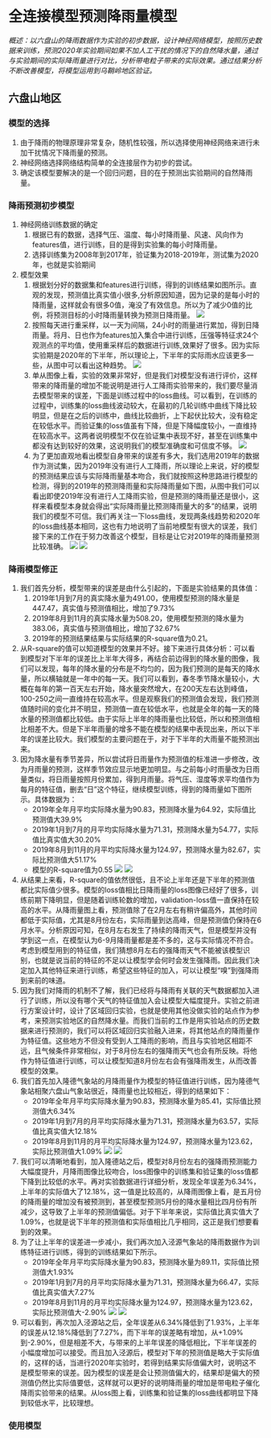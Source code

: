 # 全连接模型预测降雨量模型
*概述：以六盘山的降雨数据作为实验的初步数据，设计神经网络模型，按照历史数据来训练，预测2020年实验期间如果不加人工干扰的情况下的自然降水量，通过与实验期间的实际降雨量进行对比，分析带电粒子带来的实际效果。通过结果分析不断改善模型，将模型运用到乌鞘岭地区验证。*
## 六盘山地区
### 模型的选择
1. 由于降雨的物理原理非常复杂，随机性较强，所以选择使用神经网络来进行未加干扰情况下降雨量的预测。
2. 神经网络选择网络结构简单的全连接层作为初步的尝试。
3. 确定该模型要解决的是一个回归问题，目的在于预测出实验期间的自然降雨量。
### 降雨预测初步模型
1. 神经网络训练数据的确定
   1. 根据已有的数据，选择气压、温度、每小时降雨量、风速、风向作为features值，进行训练，目的是得到实验集的每小时降雨量。
   2. 选择训练集为2008年到2017年，验证集为2018-2019年，测试集为2020年，也就是实验期间
2. 模型效果
   1. 根据划分好的数据集和features进行训练，得到的训练结果如图所示。直观的发现，预测值比真实值小很多,分析原因知道，因为记录的是每小时的降雨量，这样就会有很多0值，淹没了有效信息。所以为了减少0值的比例，将预测目标的小时降雨量转换为预测日降雨量。
    ![](2021-01-22-17-19-38.png) 
   2. 按照每天进行重采样，以一天为间隔，24小时的雨量进行累加，得到日降雨量。将月、日也作为features加入集合中进行训练，压强等特征求24个观测点的平均值，使用重采样后的数据进行训练,效果好了很多。因为实际实验期是2020年的下半年，所以理论上，下半年的实际雨水应该更多一些，从图中可以看出这种趋势。
    ![](2021-01-23-14-41-41.png)
   3. 单从图像上看，实验的效果非常好，但是我们对模型没有进行评价，这样带来的降雨量的增加不能说明是进行人工降雨实验带来的，我们要尽量消去模型带来的误差，下面是训练过程中的loss曲线。可以看到，在训练的过程中，训练集的loss曲线波动较大，在最初的几轮训练中曲线下降比较明显，但是在之后的训练中，曲线比较曲折，上下起伏比较大，没有稳定在较低水平。而验证集的loss值虽有下降，但是下降幅度较小，一直维持在较高水平。这两者说明模型不仅在验证集中表现不好，甚至在训练集中都没有达到较好的效果，这说明我们的模型准确度和可信度不够。
    ![](2021-01-23-14-48-33.png)
   4. 为了更加直观地看出模型自身带来的误差有多大，我们选用2019年的数据作为测试集，因为2019年没有进行人工降雨，所以理论上来说，好的模型的预测结果应该与实际降雨量基本吻合，我们就按照这种思路进行模型的检测，得到的2019年的预测降雨量和实际降雨量如下图，从图中我们可以看出即使2019年没有进行人工降雨实验，但是预测的降雨量还是很小，这样来看模型本身就会得出“实际降雨量比预测降雨量大的多”的结果，说明我们的模型不可信。我们再关注一下loss曲线，发现两条线趋势和2020年的loss曲线基本相同，这也有力地说明了当前地模型有很大的误差，我们接下来的工作在于努力改善这个模型，目标是让它对2019年的降雨量预测比较准确。
   ![](2021-01-23-15-06-01.png) 
   ![](2021-01-23-15-08-38.png)
### 降雨模型修正
1. 我们首先分析，模型带来的误差是由什么引起的，下面是实验结果的具体值：
   1. 2019年1月到7月的真实降水量为491.00，使用模型预测的降水量是447.47，真实值与预测值相比，增加了9.73%
   2. 2019年8月到11月的真实降水量为508.20，使用模型预测的降水量为383.06，真实值与预测值相比，增加了32.67%
   3. 2019年的预测结果结果与实际结果的R-square值为0.21。
2. 从R-square的值可以知道模型的效果并不好。接下来进行具体分析：可以看到模型对下半年的误差比上半年大得多，再结合前边得到的降水量的图像，我们可以发现，每年的降水量的分布是不均匀的，因为我们预测的是每天的降水量，所以横轴就是一年中的每一天。我们可以看到，春冬季节降水量较小，大概在每年的第一百天左右开始，降水量突然增大，在200天左右达到峰值，100-250之间一直维持在较高水平。但是观察我们的预测值会发现，我们预测值随时间的变化并不明显，预测值一直在较低水平，也就是全年的每一天的降水量的预测值都比较低。由于实际上半年的降雨量也比较低，所以和预测值相比相差不大。但是下半年雨量的增多不能在模型的结果中表现出来，所以下半年的误差比较大。我们模型的主要问题在于，对于下半年的大雨量不能预测出来。
3. 因为降水量有季节差异，所以尝试将日雨量作为预测值的标准进一步修改，改为月雨量的预测，这样季节效应显示地更加明显。与之前每小时雨量改为日雨量类似，将日雨量按照月份累加，得到月雨量。将气压、湿度等求平均值作为每月的特征值，删去“日”这个特征，继续模型训练，得到的降雨量如下图所示。具体数据为：
   * 2019年全年月平均实际降水量为90.83，预测降水量为64.92，实际值比预测值大39.9%
   * 2019年1月到7月的月平均实际降水量为71.31，预测降水量为54.77，实际值比真实值大30.20%
   * 2019年8月到11月的月平均实际降水量为124.97，预测降水量为82.67，实际比预测值大51.17%
   * 模型的R-square值为0.55
   ![](2021-01-23-15-57-56.png) 
   ![](2021-01-23-16-31-48.png)
4. 从结果上来看，R-square的值依然很低，且不论上半年还是下半年的预测值都比实际值少很多。模型的loss值相比日降雨量的loss图像已经好了很多，训练前期下降明显，但是随着训练轮数的增加，validation-loss值一直保持在较高的水平。从降雨量图上看，预测值除了在2月左右有稍许偏高外，其他时间都低于实际值，尤其是8月份左右，实际雨量到达高峰，但是预测值仍保持在6月水平。分析原因可知，在8月左右发生了持续的降雨天气，但是模型并没有学到这一点，在模型认为6-9月降雨量都是差不多的，这与实际情况不符合。考虑到模型用到的特征值，我们猜想8月左右的强降雨天气不能被该模型识别，也就是说当前的特征的不足以让模型学会何时会发生强降雨。因此我们决定加入其他特征来进行训练，希望这些特征的加入，可以让模型“嗅”到强降雨到来前的味道。
5. 因为我们对降雨的机制不了解，我们已经将与降雨有关联的天气数据都加入进行了训练，所以没有哪个天气的特征值加入会让模型大幅度提升。实验之前进行方案设计时，设计了区域回归实验，也就是使用其他没做实验的站点作为参考，来预测实验地区的自然降水量。而我们当前的工作是用实验站点的历史数据来进行预测的，我们可以将区域回归实验融入进来，将其他站点的降雨量作为特征值。这些地方不但没有受到人工降雨的影响，而且与实验地区相距不远，且气候条件非常相似，对于8月份左右的强降雨天气也会有所反映。将他作为特征值进行训练，可以让模型知道8月份左右会有强降雨发生，从而改善模型的效果。
6. 我们首先加入隆德气象站的月降雨量作为模型的特征值进行训练，因为隆德气象站相聚六盘山气象站很近，降雨量也比较相近，得到的结果如下：
   * 2019年全年月平均实际降水量为90.83，预测降水量为85.41，实际值比预测值大6.34%
   * 2019年1月到7月的月平均实际降水量为71.31，预测降水量为63.57，实际值比真实值大12.18%
   * 2019年8月到11月的月平均实际降水量为124.97，预测降水量为123.62，实际比预测值大1.09%
   ![](2021-01-23-16-29-15.png) 
   ![](2021-01-23-16-31-11.png)
7. 我们可以清晰地看到，加入隆德站之后，模型对8月份左右的强降雨预测能力大幅度提升，月降雨图像比较吻合，loss图像中的训练集和验证集的loss值都下降到比较低的水平。再对实验数据进行详细分析，发现全年误差为6.34%，上半年的实际值大了12.18%，这一值是比较高的，从降雨图像上看，是五月份的降雨量的增加没有被预测到，甚至模型预测5月份的降水量相比四月份有所减少，这导致了上半年的预测值偏低。对于下半年来说，实际值比真实值大了1.09%，也就是说下半年的预测值和实际值相比几乎相同，这正是我们想要看到的效果。
8. 为了让上半年的误差进一步减小，我们再次加入泾源气象站的降雨数据作为训练特征进行训练，得到的训练结果如下所示。
   * 2019年全年月平均实际降水量为90.83，预测降水量为89.11，实际值比预测值大1.93%
   * 2019年1月到7月的月平均实际降水量为71.31，预测降水量为66.47，实际值比真实值大7.27%
   * 2019年8月到11月的月平均实际降水量为124.97，预测降水量为123.62，实际比预测值大-2.90%
   ![](2021-01-23-16-44-23.png) 
   ![](2021-01-23-16-44-41.png)
9. 可以看到，再次加入泾源站之后，全年误差从6.34%降低到了1.93%，上半年的误差从12.18%降低到了7.27%，而下半年的误差略有增加，从+1.09%到-2.90%，但是相差不大，与带来的上半年误差的降低相比，下半年误差的小幅度增加可以接受。而且加入泾源后，模型对下年的预测值是略大于实际值的，这样的话，当进行2020年实验时，若得到结果实际值偏大时，说明这不是模型带来的误差。因为模型的误差是会让预测值偏大的，结果却是偏大的预测值仍然比实际值要低，这样就可以更好的说明降雨量的增加是带电粒子催化降雨实验带来的结果。从loss图上看，训练集和验证集的loss曲线都明显下降到较低水平，比较理想。
### 使用模型

